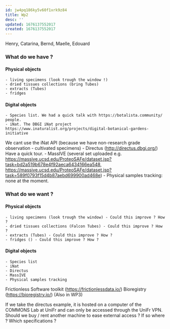 ```yaml
---
id: jw4pq186ky5v60f1xrk9z84
title: Wp2
desc: ''
updated: 1676137552017
created: 1676137552017
---
```



Henry, Catarina, Bernd, Maelle, Edouard

### What do we have ?

#### Physical objects

    - living specimens (look trough the window !)
    - dried tissues collections (bring Tubes)
    - extracts (Tubes)
    - fridges
#### Digital objects

    - Species list. We had a quick talk with https://botalista.community/ people.
    - iNat. The DBGI iNat project https://www.inaturalist.org/projects/digital-botanical-gardens-initiative
  We cant use the iNat API (because we have non-research grade observation - cultivated specimens)
    - Directus (http://directus.dbgi.org/) Have a quick tour.
    - MassIVE (several set uploaded e.g. https://massive.ucsd.edu/ProteoSAFe/dataset.jsp?task=bd2a519b678e4f92aeca6434166ea548, https://massive.ucsd.edu/ProteoSAFe/dataset.jsp?task=589f0793f15d4b87aebd699900ad468e)
    - Physical samples tracking: none at the moment.

### What do we want ?

#### Physical objects

    - living specimens (look trough the window) - Could this improve ? How ?
    - dried tissues collections (Falcon Tubes) - Could this improve ? How ?
    - extracts (Tubes) - Could this improve ? How ?
    - fridges () - Could this improve ? How ?

#### Digital objects

    - Species list
    - iNat
    - Directus
    - MassIVE
    - Physical samples tracking

Frictionless Software toolkit (https://frictionlessdata.io/)
Bioregistry (https://bioregistry.io/) (Also in WP3)

If we take the directus example, it is hosted on a computer of the COMMONS Lab at UniFr and can only be accessed through the UniFr VPN.
Should we buy / rent another machine to ease external access ?
If so where ? Which specifications ?